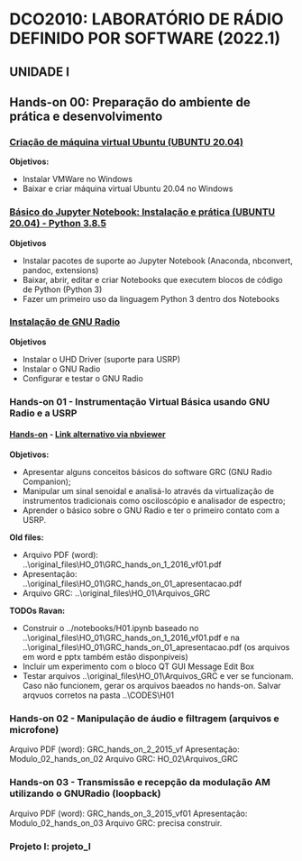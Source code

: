 # DCO2010: LABORATÓRIO DE RÁDIO DEFINIDO POR SOFTWARE (2022.1)

## UNIDADE I

## Hands-on 00: Preparação do ambiente de prática e desenvolvimento
### [Criação de máquina virtual Ubuntu (UBUNTU 20.04)](https://github.com/vicentesousa/DCO2010_2022/blob/main/notebooks/h00_VM_20_04.ipynb)
**Objetivos:**
- Instalar VMWare no Windows
- Baixar e criar máquina virtual Ubuntu 20.04 no Windows

### [Básico do Jupyter Notebook: Instalação e prática (UBUNTU 20.04) - Python 3.8.5](https://github.com/vicentesousa/DCO2010_2022/blob/main/notebooks/h00_BJ_20.04.ipynb)
**Objetivos**
- Instalar pacotes de suporte ao Jupyter Notebook (Anaconda, nbconvert, pandoc, extensions)
- Baixar, abrir, editar e criar Notebooks que executem blocos de código de Python (Python 3)
- Fazer um primeiro uso da linguagem Python 3 dentro dos Notebooks

### [Instalação de GNU Radio](https://github.com/vicentesousa/DCO2010_2022/blob/main/notebooks/h00_GNURADIO.ipynb)
**Objetivos**
- Instalar o UHD Driver (suporte para USRP)
- Instalar o GNU Radio
- Configurar e testar o GNU Radio

### Hands-on 01 - Instrumentação Virtual Básica usando GNU Radio e a USRP

#### [Hands-on](https://github.com/vicentesousa/DCO2010_2022/blob/main/notebooks/H01.ipynb) - [Link alternativo via nbviewer](http://nbviewer.jupyter.org/github/vicentesousa/DCO2010_2022/blob/main/notebooks/H01.ipynb)
**Objetivos:**
- Apresentar alguns conceitos básicos do software GRC (GNU Radio Companion);
- Manipular um sinal senoidal e analisá-lo através da virtualização de instrumentos tradicionais como osciloscópio e analisador de espectro;
- Aprender o básico sobre o GNU Radio e ter o primeiro contato com a USRP.

**Old files:**
- Arquivo PDF (word): ..\original_files\HO_01\GRC_hands_on_1_2016_vf01.pdf
- Apresentação: ..\original_files\HO_01\GRC_hands_on_01_apresentacao.pdf
- Arquivo GRC: ..\original_files\HO_01\Arquivos_GRC

**TODOs Ravan:** 
- Construir o ../notebooks/H01.ipynb baseado no ..\original_files\HO_01\GRC_hands_on_1_2016_vf01.pdf e na ..\original_files\HO_01\GRC_hands_on_01_apresentacao.pdf (os arquivos em word e pptx também estão disponpiveis)
- Incluir um experimento com o bloco QT GUI Message Edit Box
- Testar arquivos ..\original_files\HO_01\Arquivos_GRC e ver se funcionam. Caso não funcionem, gerar os arquivos baeados no hands-on. Salvar arqvuos corretos na pasta ..\CODES\H01

### Hands-on 02 - Manipulação de áudio e filtragem (arquivos e microfone)
Arquivo PDF (word): GRC_hands_on_2_2015_vf
Apresentação: Modulo_02_hands_on_02
Arquivo GRC: HO_02\Arquivos_GRC

### Hands-on 03 - Transmissão e recepção da modulação AM utilizando o GNURadio (loopback)
Arquivo PDF (word): GRC_hands_on_3_2015_vf01
Apresentação: Modulo_02_hands_on_03
Arquivo GRC: precisa construir.

### Projeto I: projeto_I
